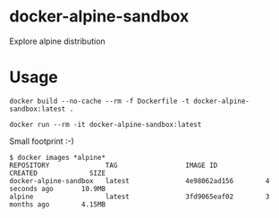 # docker-alpine-sandbox
Explore alpine distribution

# Usage

```docker build --no-cache --rm -f Dockerfile -t docker-alpine-sandbox:latest .```

```docker run --rm -it docker-alpine-sandbox:latest```

Small footprint :-)

```
$ docker images *alpine*
REPOSITORY              TAG                 IMAGE ID            CREATED             SIZE
docker-alpine-sandbox   latest              4e98062ad156        4 seconds ago       10.9MB
alpine                  latest              3fd9065eaf02        3 months ago        4.15MB
```